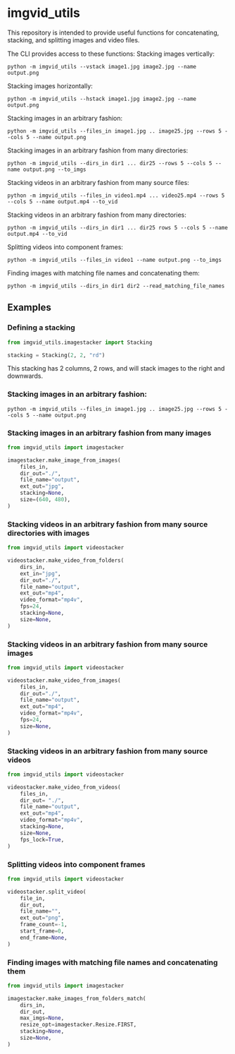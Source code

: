 # imgvid_utils

This repository is intended to provide useful functions for concatenating, stacking, and splitting images and video files.

The CLI provides access to these functions:
Stacking images vertically:
```
python -m imgvid_utils --vstack image1.jpg image2.jpg --name output.png
```

Stacking images horizontally:
```
python -m imgvid_utils --hstack image1.jpg image2.jpg --name output.png
```

Stacking images in an arbitrary fashion:
```
python -m imgvid_utils --files_in image1.jpg .. image25.jpg --rows 5 --cols 5 --name output.png
```

Stacking images in an arbitrary fashion from many directories:
```
python -m imgvid_utils --dirs_in dir1 ... dir25 --rows 5 --cols 5 --name output.png --to_imgs
```

Stacking videos in an arbitrary fashion from many source files:
```
python -m imgvid_utils --files_in video1.mp4 ... video25.mp4 --rows 5 --cols 5 --name output.mp4 --to_vid
```

Stacking videos in an arbitrary fashion from many directories:
```
python -m imgvid_utils --dirs_in dir1 ... dir25 rows 5 --cols 5 --name output.mp4 --to_vid
```

Splitting videos into component frames:
```
python -m imgvid_utils --files_in video1 --name output.png --to_imgs
```

Finding images with matching file names and concatenating them:
```
python -m imgvid_utils --dirs_in dir1 dir2 --read_matching_file_names
```

## Examples

### Defining a stacking
```python
from imgvid_utils.imagestacker import Stacking

stacking = Stacking(2, 2, "rd")
```

This stacking has 2 columns, 2 rows, and will stack images to the right and downwards.

### Stacking images in an arbitrary fashion:
```
python -m imgvid_utils --files_in image1.jpg .. image25.jpg --rows 5 --cols 5 --name output.png
```

### Stacking images in an arbitrary fashion from many images
```python
from imgvid_utils import imagestacker

imagestacker.make_image_from_images(
    files_in,
    dir_out="./",
    file_name="output",
    ext_out="jpg",
    stacking=None,
    size=(640, 480),
)
```

### Stacking videos in an arbitrary fashion from many source directories with images
```python
from imgvid_utils import videostacker

videostacker.make_video_from_folders(
    dirs_in,
    ext_in="jpg",
    dir_out="./",
    file_name="output",
    ext_out="mp4",
    video_format="mp4v",
    fps=24,
    stacking=None,
    size=None,
)
```

### Stacking videos in an arbitrary fashion from many source images
```python
from imgvid_utils import videostacker

videostacker.make_video_from_images(
    files_in,
    dir_out="./",
    file_name="output",
    ext_out="mp4",
    video_format="mp4v",
    fps=24,
    size=None,
)
```

### Stacking videos in an arbitrary fashion from many source videos
```python
from imgvid_utils import videostacker

videostacker.make_video_from_videos(
    files_in,
    dir_out= "./",
    file_name="output",
    ext_out="mp4",
    video_format="mp4v",
    stacking=None,
    size=None,
    fps_lock=True,
)

```

### Splitting videos into component frames
```python
from imgvid_utils import videostacker

videostacker.split_video(
    file_in,
    dir_out,
    file_name="",
    ext_out="png",
    frame_count=-1,
    start_frame=0,
    end_frame=None,
)
```

### Finding images with matching file names and concatenating them
```python
from imgvid_utils import imagestacker

imagestacker.make_images_from_folders_match(
    dirs_in,
    dir_out,
    max_imgs=None,
    resize_opt=imagestacker.Resize.FIRST,
    stacking=None,
    size=None,
)
```
